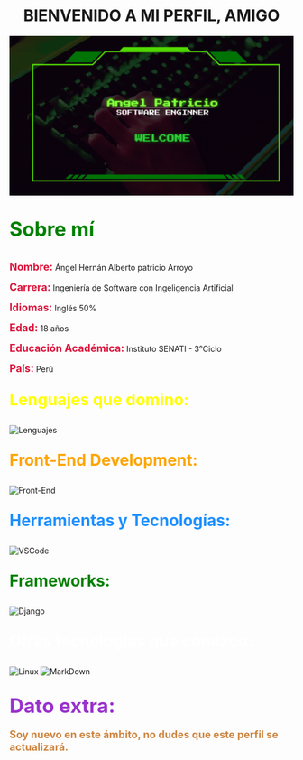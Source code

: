 <h1 style="text-align: center; font-weight: bold;">BIENVENIDO A MI PERFIL, AMIGO</h1>

![Banner](https://github.com/AngelHer2005/AngelHer2005/blob/main/recursos/Banner.gif)

<p style="color:green; font-size:2.5em; font-weight:bold; ">Sobre mí</p>

<span style="color:crimson; font-size:1.3em; font-weight:bold;">Nombre:</span> Ángel Hernán Alberto patricio Arroyo

<span style="color:crimson; font-size:1.3em; font-weight:bold;">Carrera:</span> Ingeniería de Software con Ingeligencia Artificial

<span style="color:crimson; font-size:1.3em; font-weight:bold;">Idiomas:</span> Inglés 50% 

<span style="color:crimson; font-size:1.3em; font-weight:bold;">Edad:</span> 18 años

<span style="color:crimson; font-size:1.3em; font-weight:bold;">Educación Académica:</span> Instituto SENATI - 3°Ciclo

<span style="color:crimson; font-size:1.3em; font-weight:bold;">País:</span> Perú


<p style="color: yellow; font-size: 2em; font-weight: bold;">Lenguajes que domino:</p>

![Lenguajes](https://skillicons.dev/icons?i=python,js,java)

<p style="color: orange; font-size: 2em; font-weight: bold;">Front-End Development:</p>

![Front-End](https://skillicons.dev/icons?i=html,css,js)

<p style="color: dodgerblue; font-size: 2em; font-weight: bold;">Herramientas y Tecnologías:</p>

![VSCode](https://skillicons.dev/icons?i=vscode,github,git)

<p style="color: green; font-size: 2em; font-weight: bold;">Frameworks:</p>

![Django](https://skillicons.dev/icons?i=django)

<p style="color: white; font-size: 2em; font-weight: bold;">Otras tecnologías que conozco:</p>

![Linux](https://skillicons.dev/icons?i=linux)
![MarkDown]()

<br>
<span style="color: darkorchid; font-size: 2.5em; font-weight: bold;">Dato extra:</span>
<p style="color: peru; font-size: 1.3em; font-weight: bold;">Soy nuevo en este ámbito, no dudes que este perfil se actualizará.</
